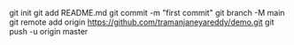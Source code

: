 
git init
git add README.md
git commit -m "first commit"
git branch -M main
git remote add origin https://github.com/tramanjaneyareddy/demo.git
git push -u origin master

